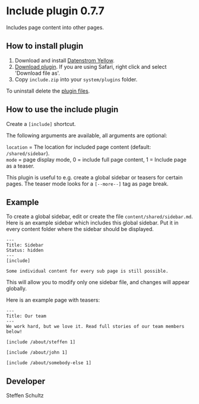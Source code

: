Include plugin 0.7.7
====================
Includes page content into other pages. 

## How to install plugin

1. Download and install [Datenstrom Yellow](https://github.com/datenstrom/yellow/).
2. [Download plugin](https://github.com/schulle4u/yellow-plugins-schulle4u/raw/master/zip/include.zip). If you are using Safari, right click and select 'Download file as'.
3. Copy `include.zip` into your `system/plugins` folder.

To uninstall delete the [plugin files](update.ini).

## How to use the include plugin

Create a `[include]` shortcut. 

The following arguments are available, all arguments are optional:

`location` = The location for included page content (default: `/shared/sidebar`).  
`mode` = page display mode, 0 = include full page content, 1 = Include page as a teaser.  

This plugin is useful to e.g. create a global sidebar or teasers for certain pages. The teaser mode looks for a `[--more--]` tag as page break. 

## Example

To create a global sidebar, edit or create the file `content/shared/sidebar.md`. Here is an example sidebar which includes this global sidebar. Put it in every content folder where the sidebar should be displayed. 

```
---
Title: Sidebar
Status: hidden
---
[include]

Some individual content for every sub page is still possible.
```

This will allow you to modify only one sidebar file, and changes will appear globally. 

Here is an example page with teasers: 

```
---
Title: Our team
---
We work hard, but we love it. Read full stories of our team members below! 

[include /about/steffen 1]

[include /about/john 1]

[include /about/somebody-else 1]
```

## Developer

Steffen Schultz
